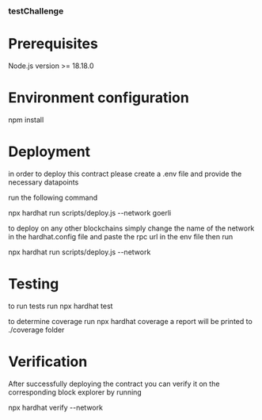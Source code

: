 ### testChallenge

# Prerequisites
Node.js version >= 18.18.0

# Environment configuration
npm install

# Deployment
in order to deploy this contract please create a .env file and provide the necessary datapoints 

run the following command

npx hardhat run scripts/deploy.js --network goerli

to deploy on any other blockchains simply change the name of the network in the hardhat.config file and paste the rpc url in the env file then run

npx hardhat run scripts/deploy.js --network <desired network>

# Testing
to run tests run
npx hardhat test

to determine coverage run
npx hardhat coverage
a report will be printed to ./coverage folder


# Verification
After successfully deploying the contract you can verify it on the corresponding block explorer by running

npx hardhat verify --network <network> <contract address> <constructor parameters>

